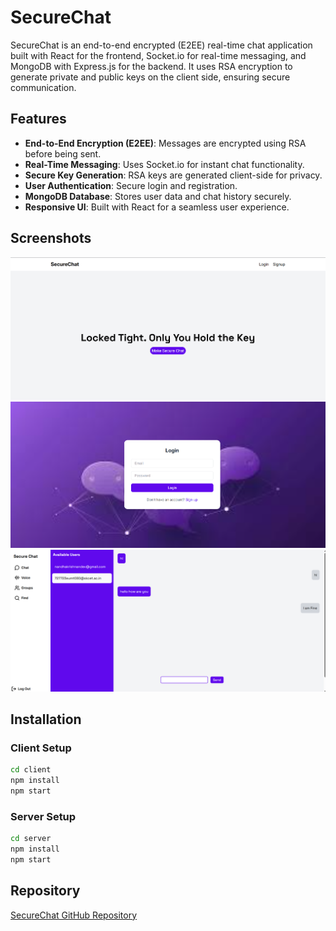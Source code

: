 # SecureChat

SecureChat is an end-to-end encrypted (E2EE) real-time chat application built with React for the frontend, Socket.io for real-time messaging, and MongoDB with Express.js for the backend. It uses RSA encryption to generate private and public keys on the client side, ensuring secure communication.

## Features

- **End-to-End Encryption (E2EE)**: Messages are encrypted using RSA before being sent.
- **Real-Time Messaging**: Uses Socket.io for instant chat functionality.
- **Secure Key Generation**: RSA keys are generated client-side for privacy.
- **User Authentication**: Secure login and registration.
- **MongoDB Database**: Stores user data and chat history securely.
- **Responsive UI**: Built with React for a seamless user experience.

## Screenshots


![Chat Interface](assets/img2.png)
![Login Page](assets/img3.png)
![Chat Interface](assets/img1.png)

## Installation

### Client Setup

```sh
cd client
npm install
npm start
```

### Server Setup

```sh
cd server
npm install
npm start
```

## Repository

[Secu](https://github.com/AravindhPrabu2005/secure-chat)[reChat GitHub Repository](https://github.com/AravindhPrabu2005/secure-chat)

##
